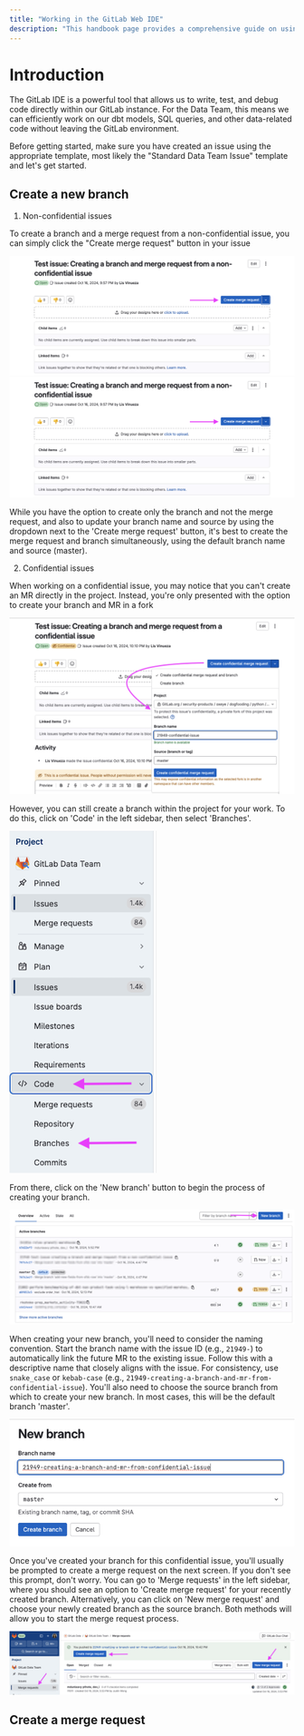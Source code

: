 ```yaml
---
title: "Working in the GitLab Web IDE"
description: "This handbook page provides a comprehensive guide on using the GitLab Integrated Development Environment (IDE) for Data Team projects. It covers essential features, best practices, and workflows specific to our data analytics work."
---
```


# Introduction

The GitLab IDE is a powerful tool that allows us to write, test, and debug code directly within our GitLab instance. For the Data Team, this means we can efficiently work on our dbt models, SQL queries, and other data-related code without leaving the GitLab environment.

Before getting started, make sure you have created an issue using the appropriate template, most likely the "Standard Data Team Issue" template and let's get started.

## Create a new branch 

1. Non-confidential issues

To create a branch and a merge request from a non-confidential issue, you can simply click the "Create merge request" button in your issue

![Create merge request](/static/images/handbook/enterprise-data/platform/tableau/create-merge-request.png)
<img src="create-merge-request.png" alt="Create merge request" width="900"/>

While you have the option to create only the branch and not the merge request, and also to update your branch name and source by using the dropdown next to the 'Create merge request' button, it's best to create the merge request and branch simultaneously, using the default branch name and source (master). 

2. Confidential issues

When working on a confidential issue, you may notice that you can't create an MR directly in the project. Instead, you're only presented with the option to create your branch and MR in a fork

![Confidential issue MR](/static/images/handbook/enterprise-data/platform/tableau/confidential-issue-mr.png)

However, you can still create a branch within the project for your work. To do this, click on 'Code' in the left sidebar, then select 'Branches'. 

![Branches](/static/images/handbook/enterprise-data/platform/tableau/branches.png)

From there, click on the 'New branch' button to begin the process of creating your branch.

![Create branch](/static/images/handbook/enterprise-data/platform/tableau/create-branch.png)

When creating your new branch, you'll need to consider the naming convention. Start the branch name with the issue ID (e.g., `21949-`) to automatically link the future MR to the existing issue. Follow this with a descriptive name that closely aligns with the issue. For consistency, use `snake_case` or `kebab-case` (e.g., `21949-creating-a-branch-and-mr-from-confidential-issue`). You'll also need to choose the source branch from which to create your new branch. In most cases, this will be the default branch 'master'.

![branch name](/static/images/handbook/enterprise-data/platform/tableau/branch-name.png)

Once you've created your branch for this confidential issue, you'll usually be prompted to create a merge request on the next screen. If you don't see this prompt, don't worry. You can go to 'Merge requests' in the left sidebar, where you should see an option to 'Create merge request' for your recently created branch. Alternatively, you can click on 'New merge request' and choose your newly created branch as the source branch. Both methods will allow you to start the merge request process.

![Create merge request](/static/images/handbook/enterprise-data/platform/tableau/merge-request-create.png)



## Create a merge request
